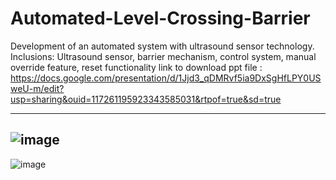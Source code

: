 # Automated-Level-Crossing-Barrier
Development of an automated system with ultrasound sensor technology.
Inclusions: Ultrasound sensor, barrier mechanism, control system, manual override feature, reset functionality
link to download ppt file : https://docs.google.com/presentation/d/1Jjd3_qDMRvf5ia9DxSgHfLPY0USweU-m/edit?usp=sharing&ouid=117261195923343585031&rtpof=true&sd=true

--------------------
![image](https://github.com/user-attachments/assets/51ce66d3-b0b5-470c-adde-4df18bb6f9d1)
--------------------

![image](https://github.com/user-attachments/assets/fbc6d54a-1883-4ca4-8c7e-659a3983be3f)


